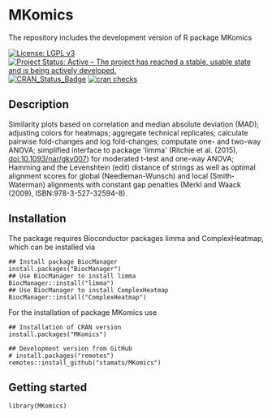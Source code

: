 # MKomics
The repository includes the development version of R package MKomics

[![License: LGPL v3](https://img.shields.io/badge/License-LGPL%20v3-blue.svg)](https://www.gnu.org/licenses/lgpl-3.0)
[![Project Status: Active – The project has reached a stable, usable state and is being actively developed.](https://www.repostatus.org/badges/latest/active.svg)](https://www.repostatus.org/#active)
[![CRAN_Status_Badge](http://www.r-pkg.org/badges/version/MKomics)](http://cran.r-project.org/package=MKomics)
[![cran checks](https://cranchecks.info/badges/summary/MKomics)](https://cran.r-project.org/web/checks/check_results_MKomics.html)

## Description
Similarity plots based on correlation and median absolute deviation (MAD); 
adjusting colors for heatmaps; aggregate technical replicates; calculate 
pairwise fold-changes and log fold-changes; computate one- and two-way ANOVA; 
simplified interface to package 'limma' (Ritchie et al. (2015), <doi:10.1093/nar/gkv007>) 
for moderated t-test and one-way ANOVA; Hamming and the Levenshtein (edit) 
distance of strings as well as optimal alignment scores for global (Needleman-Wunsch) 
and local (Smith-Waterman) alignments with constant gap penalties 
(Merkl and Waack (2009), ISBN:978-3-527-32594-8).

## Installation
The package requires Bioconductor packages limma and ComplexHeatmap, which can be 
installed via

```{r, eval = FALSE}
## Install package BiocManager
install.packages("BiocManager")
## Use BiocManager to install limma
BiocManager::install("limma")
## Use BiocManager to install ComplexHeatmap
BiocManager::install("ComplexHeatmap")
```

For the installation of package MKomics use

```{r, eval = FALSE}
## Installation of CRAN version
install.packages("MKomics")

## Development version from GitHub
# install.packages("remotes")
remotes::install_github("stamats/MKomics")
```

## Getting started

```{r}
library(MKomics)
```
